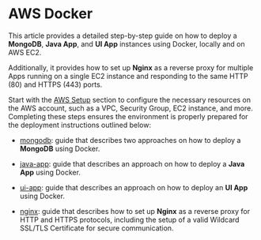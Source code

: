 # AWS Docker

This article provides a detailed step-by-step guide on how to deploy a **MongoDB**, **Java App**, and **UI App** instances using Docker, locally and on AWS EC2.

Additionally, it provides how to set up **Nginx** as a reverse proxy for multiple Apps running on a single EC2 instance and responding to the same HTTP (80) and HTTPS (443) ports.

Start with the [AWS Setup](https://github.com/erebelo/aws-docker/tree/main/setup) section to configure the necessary resources on the AWS account, such as a VPC, Security Group, EC2 instance, and more. Completing these steps ensures the environment is properly prepared for the deployment instructions outlined below:

- [mongodb](https://github.com/erebelo/aws-docker/tree/main/mongodb): guide that describes two approaches on how to deploy a **MongoDB** using Docker.

- [java-app](https://github.com/erebelo/aws-docker/tree/main/java-app): guide that describes an approach on how to deploy a **Java App** using Docker.

- [ui-app](https://github.com/erebelo/aws-docker/tree/main/ui-app): guide that describes an approach on how to deploy an **UI App** using Docker.

- [nginx](https://github.com/erebelo/aws-docker/tree/main/nginx): guide that describes how to set up **Nginx** as a reverse proxy for HTTP and HTTPS protocols, including the setup of a valid Wildcard SSL/TLS Certificate for secure communication.
